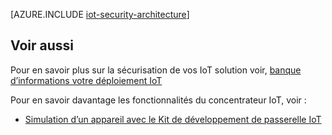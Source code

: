 <properties
 pageTitle="Architecture de sécurité IoT | Microsoft Azure"
 description="Considérations et les instructions d’architecture de sécurité IoT"
 services="iot-hub"
 documentationCenter=""
 authors="YuriDio"
 manager="timlt"
 editor=""/>

<tags
 ms.service="iot-hub"
 ms.devlang="na"
 ms.topic="article"
 ms.tgt_pltfrm="na"
 ms.workload="na"
 ms.date="10/17/2016"
 ms.author="yurid"/>
 
[AZURE.INCLUDE [iot-security-architecture](../../includes/iot-security-architecture.md)]


## <a name="see-also"></a>Voir aussi

Pour en savoir plus sur la sécurisation de vos IoT solution voir, [banque d’informations votre déploiement IoT][lnk-security-deployment]

Pour en savoir davantage les fonctionnalités du concentrateur IoT, voir :

- [Simulation d’un appareil avec le Kit de développement de passerelle IoT][lnk-gateway]

[lnk-security-deployment]: iot-hub-security-deployment.md

[lnk-gateway]: iot-hub-linux-gateway-sdk-simulated-device.md
